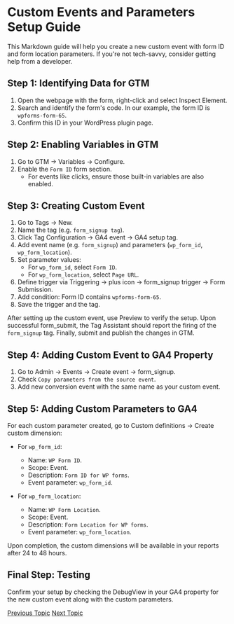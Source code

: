 # Custom Events and Parameters Setup Guide

This Markdown guide will help you create a new custom event with form ID and form location parameters. If you're not tech-savvy, consider getting help from a developer.

## Step 1: Identifying Data for GTM

1. Open the webpage with the form, right-click and select Inspect Element.
2. Search and identify the form's code. In our example, the form ID is `wpforms‑form‑65`.
3. Confirm this ID in your WordPress plugin page.

## Step 2: Enabling Variables in GTM

1. Go to GTM -> Variables -> Configure.
2. Enable the `Form ID` form section.
    - For events like clicks, ensure those built-in variables are also enabled.

## Step 3: Creating Custom Event

1. Go to Tags -> New.
2. Name the tag (e.g. `form_signup tag`).
3. Click Tag Configuration -> GA4 event -> GA4 setup tag.
4. Add event name (e.g. `form_signup`) and parameters (`wp_form_id`, `wp_form_location`).
5. Set parameter values:
    - For `wp_form_id`, select `Form ID`.
    - For `wp_form_location`, select `Page URL`.
6. Define trigger via Triggering -> plus icon -> form_signup trigger -> Form Submission.
7. Add condition: Form ID contains `wpforms‑form‑65`.
8. Save the trigger and the tag.

After setting up the custom event, use Preview to verify the setup. Upon successful form_submit, the Tag Assistant should report the firing of the `form_signup` tag. Finally, submit and publish the changes in GTM.

## Step 4: Adding Custom Event to GA4 Property

1. Go to Admin -> Events -> Create event -> form_signup.
2. Check `Copy parameters from the source event`.
3. Add new conversion event with the same name as your custom event.

## Step 5: Adding Custom Parameters to GA4

For each custom parameter created, go to Custom definitions -> Create custom dimension:

-   For `wp_form_id`:

    -   Name: `WP Form ID`.
    -   Scope: Event.
    -   Description: `Form ID for WP forms`.
    -   Event parameter: `wp_form_id`.

-   For `wp_form_location`:
    -   Name: `WP Form Location`.
    -   Scope: Event.
    -   Description: `Form Location for WP forms`.
    -   Event parameter: `wp_form_location`.

Upon completion, the custom dimensions will be available in your reports after 24 to 48 hours.

## Final Step: Testing

Confirm your setup by checking the DebugView in your GA4 property for the new custom event along with the custom parameters.

[Previous Topic](Creating_Recommended_Events_in_GA4.md) [Next Topic](Note.md)

